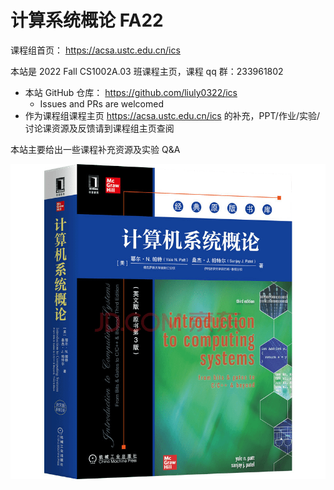 # 计算系统概论 FA22

课程组首页： <https://acsa.ustc.edu.cn/ics>

本站是 2022 Fall CS1002A.03 班课程主页，课程 qq 群：233961802

- 本站 GitHub 仓库： <https://github.com/liuly0322/ics>
  - Issues and PRs are welcomed
- 作为课程组课程主页 <https://acsa.ustc.edu.cn/ics> 的补充，PPT/作业/实验/讨论课资源及反馈请到课程组主页查阅

本站主要给出一些课程补充资源及实验 Q&A

![](images/ICS-3rd.png)
